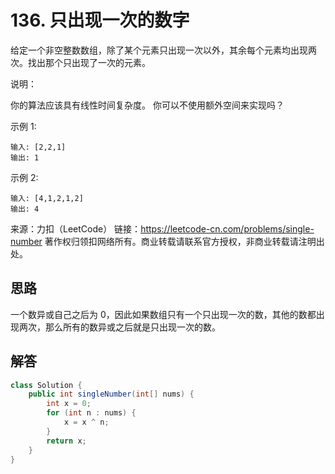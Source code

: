 # 136. 只出现一次的数字

给定一个非空整数数组，除了某个元素只出现一次以外，其余每个元素均出现两次。找出那个只出现了一次的元素。

说明：

你的算法应该具有线性时间复杂度。 你可以不使用额外空间来实现吗？

示例 1:

```
输入: [2,2,1]
输出: 1
```

示例 2:

```
输入: [4,1,2,1,2]
输出: 4
```

来源：力扣（LeetCode）
链接：https://leetcode-cn.com/problems/single-number
著作权归领扣网络所有。商业转载请联系官方授权，非商业转载请注明出处。

## 思路

一个数异或自己之后为 0，因此如果数组只有一个只出现一次的数，其他的数都出现两次，那么所有的数异或之后就是只出现一次的数。

## 解答

```java
class Solution {
    public int singleNumber(int[] nums) {
        int x = 0;
        for (int n : nums) {
            x = x ^ n;
        }
        return x;
    }
}
```
